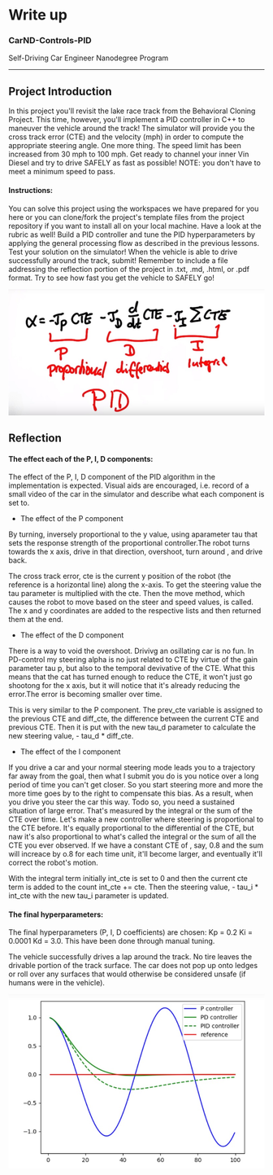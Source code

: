 # Write up
### CarND-Controls-PID
Self-Driving Car Engineer Nanodegree Program



[//]: # (Image References)

[image1]: ./images/pid_1.jpg
[image2]: ./images/pid_2.jpg


---
## Project Introduction
In this project you'll revisit the lake race track from the Behavioral Cloning Project. This time, however, you'll implement a PID controller in C++ to maneuver the vehicle around the track! The simulator will provide you the cross track error (CTE) and the velocity (mph) in order to compute the appropriate steering angle. One more thing. The speed limit has been increased from 30 mph to 100 mph. Get ready to channel your inner Vin Diesel and try to drive SAFELY as fast as possible! NOTE: you don't have to meet a minimum speed to pass.


#### Instructions:
You can solve this project using the workspaces we have prepared for you here or you can clone/fork the project's template files from the project repository if you want to install all on your local machine. Have a look at the rubric as well! Build a PID controller and tune the PID hyperparameters by applying the general processing flow as described in the previous lessons. Test your solution on the simulator! When the vehicle is able to drive successfully around the track, submit! Remember to include a file addressing the reflection portion of the project in .txt, .md, .html, or .pdf format. Try to see how fast you get the vehicle to SAFELY go!


![alt text][image1]


## Reflection
#### The effect each of the P, I, D components: 
The effect of the P, I, D component of the PID algorithm in the implementation is expected. Visual aids are encouraged, i.e. record of a small video of the car in the simulator and describe what each component is set to.

- The effect of the P component

By turning, inversely proportional to the y value, using aparameter tau that sets the response strength of the proportional controller.The robot turns towards the x axis, drive in that direction, overshoot, turn around , and drive back.

The cross track error, cte is the current y position of the robot (the reference is a horizontal line) along the x-axis. To get the steering value the tau parameter is multiplied with the cte. Then the move method, which causes the robot to move based on the steer and speed values, is called. The x and y coordinates are added to the respective lists and then returned them at the end.

- The effect of the D component

There is a way to void the overshoot. Drivivg an osillating car is no fun. In PD-control my steering alpha is no just related to CTE by virtue of the gain parameter tau p, but also to the temporal devivative of the CTE. What this means that the cat has turned enough to reduce the CTE, it won't just go shootong for the x axis, but it will notice that it's already reducing the error.The error is becoming smaller over time.


This is very similar to the P component. The prev_cte variable is assigned to the previous CTE and diff_cte, the difference between the current CTE and previous CTE. Then it is put with the new tau_d parameter to calculate the new steering value, - tau_d * diff_cte.



- The effect of the I component

If you drive a car and your normal steering mode leads you to a trajectory far away from the goal, then what I submit you do is you notice over a long period of time you can't get closer. So you start steering more and more the more time goes by to the right to compensate this bias. As a result, when you drive you steer the car this way. Todo so, you need a sustained situation of large error. That's measured by the integral or the sum of the CTE over time. Let's make a new controller where steering is proportional to the CTE before. It's equally proportional to the differential of the CTE, but naw it's also proportional to what's called the integral or the sum of all the CTE you ever observed. If we have a constant CTE of , say, 0.8 and the sum will increace by o.8 for each time unit, it'll become larger, and eventually it'll correct the robot's motion.

With the integral term initially int_cte is set to 0 and then the current cte term is added to the count int_cte += cte. Then the steering value, - tau_i * int_cte with the new tau_i parameter is updated.


#### The final hyperparameters: 
The final hyperparameters (P, I, D coefficients) are chosen: Kp = 0.2 Ki = 0.0001 Kd = 3.0. This have been done through manual tuning.

The vehicle successfully drives a lap around the track. No tire leaves the drivable portion of the track surface. The car does not pop up onto ledges or roll over any surfaces that would otherwise be considered unsafe (if humans were in the vehicle).




![alt text][image2]



